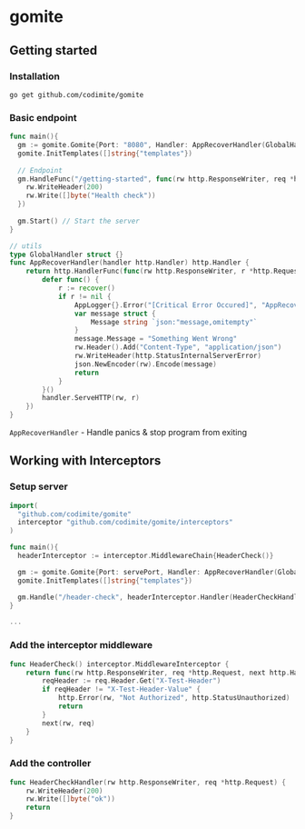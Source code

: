 # gomite

## Getting started


### Installation
```
go get github.com/codimite/gomite
```

### Basic endpoint
```go
func main(){
  gm := gomite.Gomite{Port: "8080", Handler: AppRecoverHandler(GlobalHandler{})}
  gomite.InitTemplates([]string{"templates"})
  
  // Endpoint
  gm.HandleFunc("/getting-started", func(rw http.ResponseWriter, req *http.Request) {
    rw.WriteHeader(200)
    rw.Write([]byte("Health check"))
  })
  
  gm.Start() // Start the server
}

// utils
type GlobalHandler struct {}
func AppRecoverHandler(handler http.Handler) http.Handler {
	return http.HandlerFunc(func(rw http.ResponseWriter, r *http.Request) {
		defer func() {
			r := recover()
			if r != nil {
				AppLogger{}.Error("[Critical Error Occured]", "AppRecoverHandler", r)
				var message struct {
					Message string `json:"message,omitempty"`
				}
				message.Message = "Something Went Wrong"
				rw.Header().Add("Content-Type", "application/json")
				rw.WriteHeader(http.StatusInternalServerError)
				json.NewEncoder(rw).Encode(message)
				return
			}
		}()
		handler.ServeHTTP(rw, r)
	})
}
```

```AppRecoverHandler``` - Handle panics & stop program from exiting
<br>
## Working with Interceptors 

### Setup server
```go
import(
  "github.com/codimite/gomite"
  interceptor "github.com/codimite/gomite/interceptors"
)

func main(){
  headerInterceptor := interceptor.MiddlewareChain{HeaderCheck()}

  gm := gomite.Gomite{Port: servePort, Handler: AppRecoverHandler(GlobalHandler{})}
  gomite.InitTemplates([]string{"templates"})

  gm.Handle("/header-check", headerInterceptor.Handler(HeaderCheckHandler))
}

...
```
### Add the interceptor middleware
```go
func HeaderCheck() interceptor.MiddlewareInterceptor {
	return func(rw http.ResponseWriter, req *http.Request, next http.HandlerFunc) {
		reqHeader := req.Header.Get("X-Test-Header")
		if reqHeader != "X-Test-Header-Value" {
			http.Error(rw, "Not Authorized", http.StatusUnauthorized)
			return
		}
		next(rw, req)
	}
}
```
### Add the controller
```go
func HeaderCheckHandler(rw http.ResponseWriter, req *http.Request) {
	rw.WriteHeader(200)
	rw.Write([]byte("ok"))
	return
}
```
